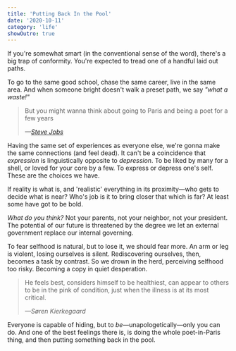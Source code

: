 ```yaml
---
title: 'Putting Back In the Pool'
date: '2020-10-11'
category: 'life'
showOutro: true
---
```


If you're somewhat smart (in the conventional sense of the word), there's a big trap of conformity. You're expected to tread one of a handful laid out paths.

To go to the same good school, chase the same career, live in the same area. And when someone bright doesn't walk a preset path, we say _"what a waste!"_

> But you might wanna think about going to Paris and being a poet for a few years
>
> <cite>—<a href="https://www.youtube.com/watch?v=oPbcM5N5Sqg">Steve Jobs</a></cite>

Having the same set of experiences as everyone else, we're gonna make the same connections (and feel dead). It can't be a coincidence that _expression_ is linguistically opposite to _depression_. To be liked by many for a shell, or loved for your core by a few. To express or depress one's self. These are the choices we have.

If reality is what is, and 'realistic' everything in its proximity—who gets to decide what is near? Who's job is it to bring closer that which is far? At least some have got to be bold.

_What do you think?_ Not your parents, not your neighbor, not your president. The potential of our future is threatened by the degree we let an external government replace our internal governing.

To fear selfhood is natural, but to lose it, we should fear more. An arm or leg is violent, losing ourselves is silent. Rediscovering ourselves, then, becomes a task by contrast. So we drown in the herd, perceiving selfhood too risky. Becoming a copy in quiet desperation.

> He feels best, considers himself to be healthiest, can appear to others to be in the pink of condition, just when the illness is at its most critical.
>
> <cite>—Søren Kierkegaard</cite>

Everyone is capable of hiding, but to _be_—unapologetically—only you can do. And one of the best feelings there is, is doing the whole poet-in-Paris thing, and then putting something back in the pool.
